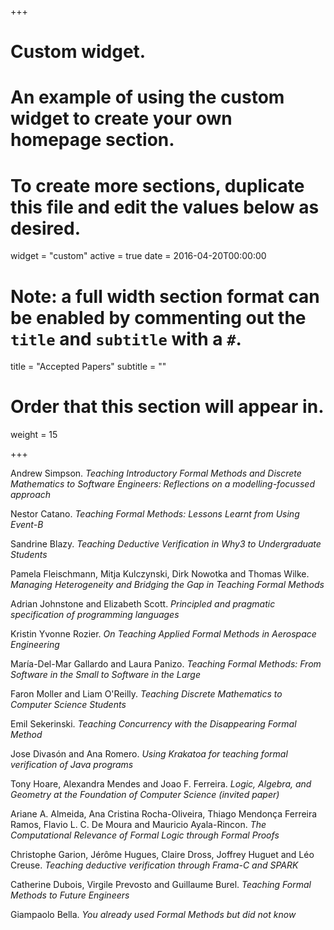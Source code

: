 +++
# Custom widget.
# An example of using the custom widget to create your own homepage section.
# To create more sections, duplicate this file and edit the values below as desired.
widget = "custom"
active = true
date = 2016-04-20T00:00:00

# Note: a full width section format can be enabled by commenting out the `title` and `subtitle` with a `#`.
title = "Accepted Papers"
subtitle = ""

# Order that this section will appear in.
weight = 15


+++

Andrew Simpson. *Teaching Introductory Formal Methods and Discrete Mathematics to Software Engineers: Reflections on a modelling-focussed approach*

Nestor Catano. *Teaching Formal Methods: Lessons Learnt from Using Event-B*

Sandrine Blazy. *Teaching Deductive Verification in Why3 to Undergraduate Students*


Pamela Fleischmann, Mitja Kulczynski, Dirk Nowotka and Thomas Wilke. *Managing Heterogeneity and Bridging the Gap in Teaching Formal Methods*

Adrian Johnstone and Elizabeth Scott. *Principled and pragmatic specification of programming languages*

Kristin Yvonne Rozier. *On Teaching Applied Formal Methods in Aerospace Engineering*

María-Del-Mar Gallardo and Laura Panizo. *Teaching Formal Methods: From Software in the Small to Software in the Large*

Faron Moller and Liam O'Reilly. *Teaching Discrete Mathematics to Computer Science Students*

Emil Sekerinski. *Teaching Concurrency with the Disappearing Formal Method*

Jose Divasón and Ana Romero. *Using Krakatoa for teaching formal verification of Java programs*

Tony Hoare, Alexandra Mendes and Joao F. Ferreira. *Logic, Algebra, and Geometry at the Foundation of Computer Science (invited paper)*

Ariane A. Almeida, Ana Cristina Rocha-Oliveira, Thiago Mendonça Ferreira Ramos, Flavio L. C. De Moura and Mauricio Ayala-Rincon. *The Computational Relevance of Formal Logic through Formal Proofs*

Christophe Garion, Jérôme Hugues, Claire Dross, Joffrey Huguet and Léo Creuse. *Teaching deductive verification through Frama-C and SPARK*

Catherine Dubois, Virgile Prevosto and Guillaume Burel. *Teaching Formal Methods to Future Engineers*

Giampaolo Bella. *You already used Formal Methods but did not know*
